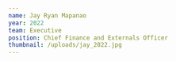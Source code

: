 ```yaml
---
name: Jay Ryan Mapanao
year: 2022
team: Executive
position: Chief Finance and Externals Officer
thumbnail: /uploads/jay_2022.jpg
---
```

